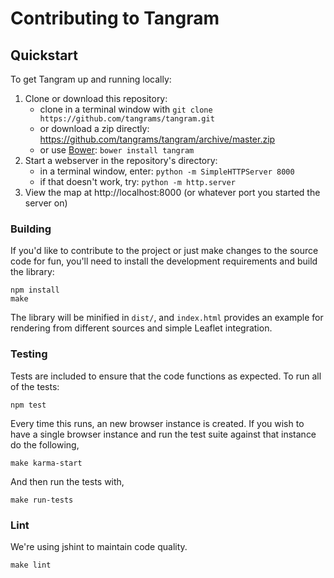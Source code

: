 # Contributing to Tangram

## Quickstart

To get Tangram up and running locally:

1. Clone or download this repository:
  	- clone in a terminal window with `git clone https://github.com/tangrams/tangram.git`
  	- or download a zip directly: https://github.com/tangrams/tangram/archive/master.zip
  	- or use [Bower](http://bower.io/): `bower install tangram`
2. Start a webserver in the repository's directory:
  	- in a terminal window, enter: `python -m SimpleHTTPServer 8000`
  	- if that doesn't work, try: `python -m http.server`
3. View the map at http://localhost:8000 (or whatever port you started the server on)

### Building

If you'd like to contribute to the project or just make changes to the source code for fun, you'll need to install the development requirements and build the library:

```shell
npm install
make
```

The library will be minified in `dist/`, and `index.html` provides an example for rendering from different sources and simple Leaflet integration.

### Testing

Tests are included to ensure that the code functions as expected. To run all of the tests:

```shell
npm test
```
Every time this runs, an new browser instance is created. If you wish to
have a single browser instance and run the test suite against that
instance do the following,

```shell
make karma-start
```

And then run the tests with,

```shell
make run-tests
```

### Lint
We're using jshint to maintain code quality.

```shell
make lint
```
